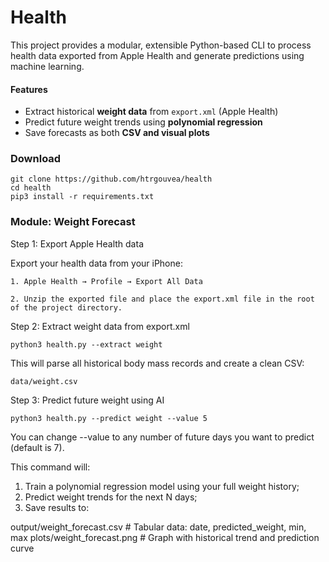 # Health

This project provides a modular, extensible Python-based CLI to process health data exported from Apple Health and generate predictions using machine learning.

#### Features

- Extract historical **weight data** from `export.xml` (Apple Health)
- Predict future weight trends using **polynomial regression**
- Save forecasts as both **CSV and visual plots**

### Download

```
git clone https://github.com/htrgouvea/health
cd health
pip3 install -r requirements.txt
```

### Module: Weight Forecast

Step 1: Export Apple Health data

Export your health data from your iPhone:

    1. Apple Health → Profile → Export All Data

    2. Unzip the exported file and place the export.xml file in the root of the project directory.
    
Step 2: Extract weight data from export.xml

```
python3 health.py --extract weight
```
    
This will parse all historical body mass records and create a clean CSV:

```
data/weight.csv
```

Step 3: Predict future weight using AI

```
python3 health.py --predict weight --value 5
````

You can change --value to any number of future days you want to predict (default is 7).

This command will:

1. Train a polynomial regression model using your full weight history;
2. Predict weight trends for the next N days;
3. Save results to:

output/weight_forecast.csv     # Tabular data: date, predicted_weight, min, max
plots/weight_forecast.png      # Graph with historical trend and prediction curve